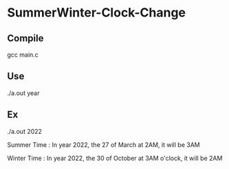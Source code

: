 # SummerWinter-Clock-Change

## Compile
gcc main.c

## Use

./a.out year

## Ex

./a.out 2022

Summer Time : In year 2022, the 27 of March at 2AM, it will be 3AM

Winter Time : In year 2022, the 30 of October at 3AM o'clock, it will be 2AM
